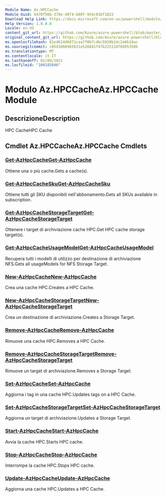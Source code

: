 ```yaml
---
Module Name: Az.HPCCache
Module Guid: 6470f56b-378e-48f4-b60f-954c01bf1822
Download Help Link: https://docs.microsoft.com/en-us/powershell/module/az.hpccache
Help Version: 1.0.0.0
Locale: en-US
content_git_url: https://github.com/Azure/azure-powershell/blob/master/src/HPCCache/HPCCache/help/Az.HPCCache.md
original_content_git_url: https://github.com/Azure/azure-powershell/blob/master/src/HPCCache/HPCCache/help/Az.HPCCache.md
ms.openlocfilehash: 81ed624d6871caa7f0b7c4bc5920b14c2e6b18ac
ms.sourcegitcommit: c05d3d669b5631e526841f47b22513d78495350b
ms.translationtype: MT
ms.contentlocale: it-IT
ms.lasthandoff: 02/09/2021
ms.locfileid: "100185846"
---
```

# <span data-ttu-id="b5e5c-101">Modulo Az.HPCCache</span><span class="sxs-lookup"><span data-stu-id="b5e5c-101">Az.HPCCache Module</span></span>
## <span data-ttu-id="b5e5c-102">Descrizione</span><span class="sxs-lookup"><span data-stu-id="b5e5c-102">Description</span></span>
<span data-ttu-id="b5e5c-103">HPC Cache</span><span class="sxs-lookup"><span data-stu-id="b5e5c-103">HPC Cache</span></span>

## <span data-ttu-id="b5e5c-104">Cmdlet Az.HPCCache</span><span class="sxs-lookup"><span data-stu-id="b5e5c-104">Az.HPCCache Cmdlets</span></span>
### [<span data-ttu-id="b5e5c-105">Get-AzHpcCache</span><span class="sxs-lookup"><span data-stu-id="b5e5c-105">Get-AzHpcCache</span></span>](Get-AzHpcCache.md)
<span data-ttu-id="b5e5c-106">Ottiene una o più cache.</span><span class="sxs-lookup"><span data-stu-id="b5e5c-106">Gets a cache(s).</span></span>

### [<span data-ttu-id="b5e5c-107">Get-AzHpcCacheSku</span><span class="sxs-lookup"><span data-stu-id="b5e5c-107">Get-AzHpcCacheSku</span></span>](Get-AzHpcCacheSku.md)
<span data-ttu-id="b5e5c-108">Ottiene tutti gli SKU disponibili nell'abbonamento.</span><span class="sxs-lookup"><span data-stu-id="b5e5c-108">Gets all SKUs available in subscription.</span></span>

### [<span data-ttu-id="b5e5c-109">Get-AzHpcCacheStorageTarget</span><span class="sxs-lookup"><span data-stu-id="b5e5c-109">Get-AzHpcCacheStorageTarget</span></span>](Get-AzHpcCacheStorageTarget.md)
<span data-ttu-id="b5e5c-110">Ottenere i target di archiviazione cache HPC.</span><span class="sxs-lookup"><span data-stu-id="b5e5c-110">Get HPC cache storage target(s).</span></span>

### [<span data-ttu-id="b5e5c-111">Get-AzHpcCacheUsageModel</span><span class="sxs-lookup"><span data-stu-id="b5e5c-111">Get-AzHpcCacheUsageModel</span></span>](Get-AzHpcCacheUsageModel.md)
<span data-ttu-id="b5e5c-112">Recupera tutti i modelli di utilizzo per destinazione di archiviazione NFS.</span><span class="sxs-lookup"><span data-stu-id="b5e5c-112">Gets all usageModels for NFS Storage Target.</span></span>

### [<span data-ttu-id="b5e5c-113">New-AzHpcCache</span><span class="sxs-lookup"><span data-stu-id="b5e5c-113">New-AzHpcCache</span></span>](New-AzHpcCache.md)
<span data-ttu-id="b5e5c-114">Crea una cache HPC.</span><span class="sxs-lookup"><span data-stu-id="b5e5c-114">Creates a HPC Cache.</span></span>

### [<span data-ttu-id="b5e5c-115">New-AzHpcCacheStorageTarget</span><span class="sxs-lookup"><span data-stu-id="b5e5c-115">New-AzHpcCacheStorageTarget</span></span>](New-AzHpcCacheStorageTarget.md)
<span data-ttu-id="b5e5c-116">Crea un destinazione di archiviazione.</span><span class="sxs-lookup"><span data-stu-id="b5e5c-116">Creates a Storage Target.</span></span>

### [<span data-ttu-id="b5e5c-117">Remove-AzHpcCache</span><span class="sxs-lookup"><span data-stu-id="b5e5c-117">Remove-AzHpcCache</span></span>](Remove-AzHpcCache.md)
<span data-ttu-id="b5e5c-118">Rimuove una cache HPC.</span><span class="sxs-lookup"><span data-stu-id="b5e5c-118">Removes a HPC Cache.</span></span>

### [<span data-ttu-id="b5e5c-119">Remove-AzHpcCacheStorageTarget</span><span class="sxs-lookup"><span data-stu-id="b5e5c-119">Remove-AzHpcCacheStorageTarget</span></span>](Remove-AzHpcCacheStorageTarget.md)
<span data-ttu-id="b5e5c-120">Rimuove un target di archiviazione.</span><span class="sxs-lookup"><span data-stu-id="b5e5c-120">Removes a Storage Target.</span></span>

### [<span data-ttu-id="b5e5c-121">Set-AzHpcCache</span><span class="sxs-lookup"><span data-stu-id="b5e5c-121">Set-AzHpcCache</span></span>](Set-AzHpcCache.md)
<span data-ttu-id="b5e5c-122">Aggiorna i tag in una cache HPC.</span><span class="sxs-lookup"><span data-stu-id="b5e5c-122">Updates tags on a HPC Cache.</span></span>

### [<span data-ttu-id="b5e5c-123">Set-AzHpcCacheStorageTarget</span><span class="sxs-lookup"><span data-stu-id="b5e5c-123">Set-AzHpcCacheStorageTarget</span></span>](Set-AzHpcCacheStorageTarget.md)
<span data-ttu-id="b5e5c-124">Aggiorna un target di archiviazione.</span><span class="sxs-lookup"><span data-stu-id="b5e5c-124">Updates a Storage Target.</span></span>

### [<span data-ttu-id="b5e5c-125">Start-AzHpcCache</span><span class="sxs-lookup"><span data-stu-id="b5e5c-125">Start-AzHpcCache</span></span>](Start-AzHpcCache.md)
<span data-ttu-id="b5e5c-126">Avvia la cache HPC.</span><span class="sxs-lookup"><span data-stu-id="b5e5c-126">Starts HPC cache.</span></span>

### [<span data-ttu-id="b5e5c-127">Stop-AzHpcCache</span><span class="sxs-lookup"><span data-stu-id="b5e5c-127">Stop-AzHpcCache</span></span>](Stop-AzHpcCache.md)
<span data-ttu-id="b5e5c-128">Interrompe la cache HPC.</span><span class="sxs-lookup"><span data-stu-id="b5e5c-128">Stops HPC cache.</span></span>

### [<span data-ttu-id="b5e5c-129">Update-AzHpcCache</span><span class="sxs-lookup"><span data-stu-id="b5e5c-129">Update-AzHpcCache</span></span>](Update-AzHpcCache.md)
<span data-ttu-id="b5e5c-130">Aggiorna una cache HPC.</span><span class="sxs-lookup"><span data-stu-id="b5e5c-130">Updates a HPC Cache.</span></span>

